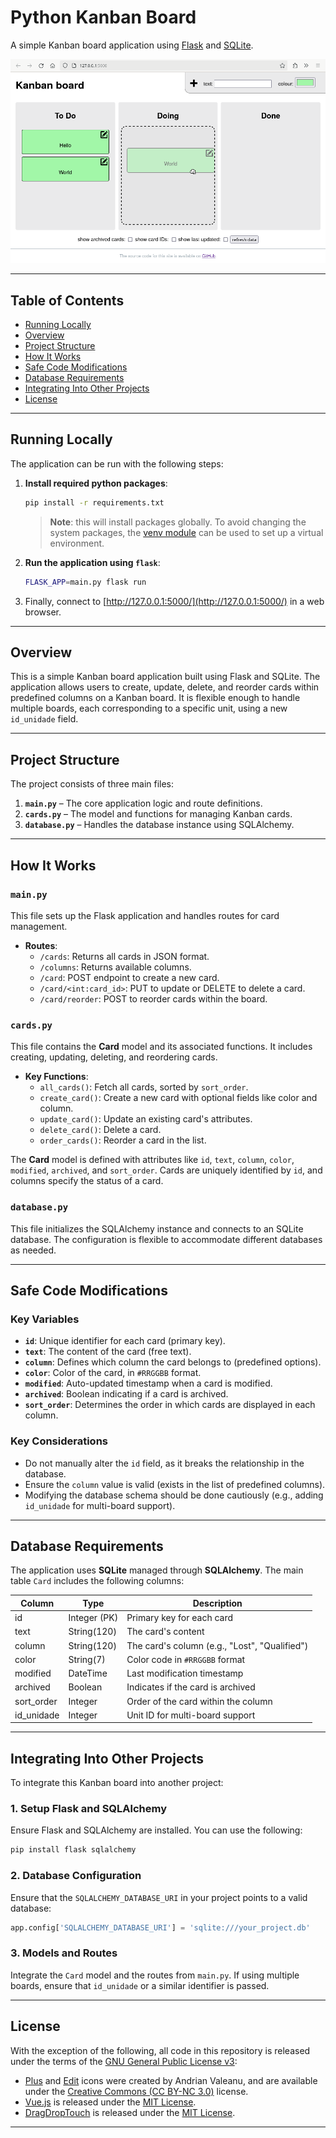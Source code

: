 # Python Kanban Board

A simple Kanban board application using [Flask][flask-home] and [SQLite][sqlite-home].

![Kanban Board screenshot](screenshot.png)

---

## Table of Contents

- [Running Locally](#running-locally)
- [Overview](#overview)
- [Project Structure](#project-structure)
- [How It Works](#how-it-works)
- [Safe Code Modifications](#safe-code-modifications)
- [Database Requirements](#database-requirements)
- [Integrating Into Other Projects](#integrating-into-other-projects)
- [License](#license)

---

## Running Locally

The application can be run with the following steps:

1. **Install required python packages**:

    ```bash
    pip install -r requirements.txt
    ```

    > **Note**: this will install packages globally. To avoid changing the system packages, the [venv module][venv-docs] can be used to set up a virtual environment.

2. **Run the application using `flask`**:

    ```bash
    FLASK_APP=main.py flask run
    ```

3. Finally, connect to [http://127.0.0.1:5000/](http://127.0.0.1:5000/) in a web browser.

---

## Overview

This is a simple Kanban board application built using Flask and SQLite. The application allows users to create, update, delete, and reorder cards within predefined columns on a Kanban board. It is flexible enough to handle multiple boards, each corresponding to a specific unit, using a new `id_unidade` field.

---

## Project Structure

The project consists of three main files:

1. **`main.py`** – The core application logic and route definitions.
2. **`cards.py`** – The model and functions for managing Kanban cards.
3. **`database.py`** – Handles the database instance using SQLAlchemy.

---

## How It Works

### `main.py`

This file sets up the Flask application and handles routes for card management.

- **Routes**:
  - `/cards`: Returns all cards in JSON format.
  - `/columns`: Returns available columns.
  - `/card`: POST endpoint to create a new card.
  - `/card/<int:card_id>`: PUT to update or DELETE to delete a card.
  - `/card/reorder`: POST to reorder cards within the board.

### `cards.py`

This file contains the **Card** model and its associated functions. It includes creating, updating, deleting, and reordering cards.

- **Key Functions**:
  - `all_cards()`: Fetch all cards, sorted by `sort_order`.
  - `create_card()`: Create a new card with optional fields like color and column.
  - `update_card()`: Update an existing card's attributes.
  - `delete_card()`: Delete a card.
  - `order_cards()`: Reorder a card in the list.

The **Card** model is defined with attributes like `id`, `text`, `column`, `color`, `modified`, `archived`, and `sort_order`. Cards are uniquely identified by `id`, and columns specify the status of a card.

### `database.py`

This file initializes the SQLAlchemy instance and connects to an SQLite database. The configuration is flexible to accommodate different databases as needed.

---

## Safe Code Modifications

### Key Variables

- **`id`**: Unique identifier for each card (primary key).
- **`text`**: The content of the card (free text).
- **`column`**: Defines which column the card belongs to (predefined options).
- **`color`**: Color of the card, in `#RRGGBB` format.
- **`modified`**: Auto-updated timestamp when a card is modified.
- **`archived`**: Boolean indicating if a card is archived.
- **`sort_order`**: Determines the order in which cards are displayed in each column.

### Key Considerations

- Do not manually alter the `id` field, as it breaks the relationship in the database.
- Ensure the `column` value is valid (exists in the list of predefined columns).
- Modifying the database schema should be done cautiously (e.g., adding `id_unidade` for multi-board support).

---

## Database Requirements

The application uses **SQLite** managed through **SQLAlchemy**. The main table `Card` includes the following columns:

| Column      | Type         | Description                                    |
|-------------|--------------|------------------------------------------------|
| id          | Integer (PK) | Primary key for each card                      |
| text        | String(120)  | The card's content                             |
| column      | String(120)  | The card's column (e.g., "Lost", "Qualified")  |
| color       | String(7)    | Color code in `#RRGGBB` format                 |
| modified    | DateTime     | Last modification timestamp                    |
| archived    | Boolean      | Indicates if the card is archived              |
| sort_order  | Integer      | Order of the card within the column            |
| id_unidade  | Integer      | Unit ID for multi-board support                |

---

## Integrating Into Other Projects

To integrate this Kanban board into another project:

### 1. **Setup Flask and SQLAlchemy**

Ensure Flask and SQLAlchemy are installed. You can use the following:

```bash
pip install flask sqlalchemy
```

### 2. **Database Configuration**

Ensure that the `SQLALCHEMY_DATABASE_URI` in your project points to a valid database:

```python
app.config['SQLALCHEMY_DATABASE_URI'] = 'sqlite:///your_project.db'
```

### 3. **Models and Routes**

Integrate the `Card` model and the routes from `main.py`. If using multiple boards, ensure that `id_unidade` or a similar identifier is passed.

---

## License

With the exception of the following, all code in this repository is released under the terms of the [GNU General Public License v3][gpl-v3]:

- [Plus][plus-icon] and [Edit][edit-icon] icons were created by Andrian Valeanu, and are available under the [Creative Commons (CC BY-NC 3.0)][cc-by-nc-3.0] license.
- [Vue.js][vuejs-home] is released under the [MIT License][mit-license].
- [DragDropTouch][dragdroptouch-home] is released under the [MIT License][mit-license].

---

[cc-by-nc-3.0]: https://creativecommons.org/licenses/by-nc/3.0/
[dragdroptouch-home]: https://github.com/Bernardo-Castilho/dragdroptouch
[edit-icon]: https://www.iconfinder.com/icons/103173/edit_new_write_icon
[flask-home]: http://flask.pocoo.org/
[gpl-v3]: https://www.gnu.org/licenses/gpl-3.0.en.html
[mit-license]: https://opensource.org/licenses/MIT
[plus-icon]: https://www.iconfinder.com/icons/103172/add_plus_icon
[sqlite-home]: https://www.sqlite.org/
[venv-docs]: https://docs.python.org/3/library/venv.html
[vuejs-home]: https://vuejs.org/

